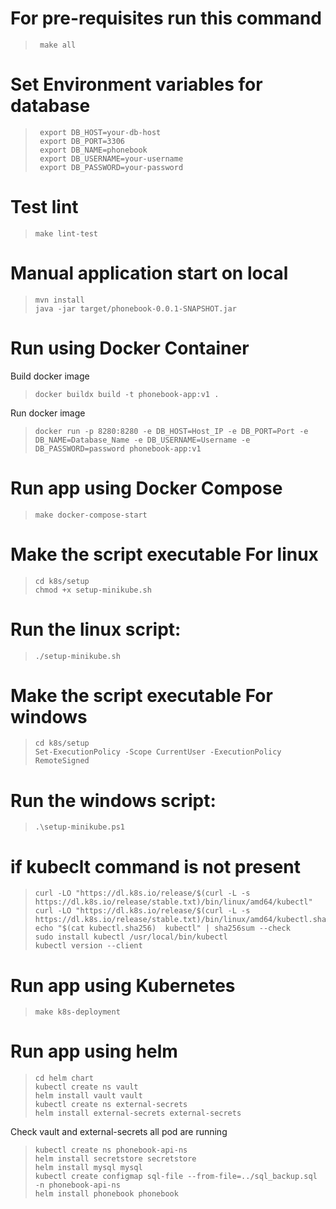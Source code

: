 # For pre-requisites run this command
>      make all
# Set Environment variables for database
>      export DB_HOST=your-db-host
>      export DB_PORT=3306
>      export DB_NAME=phonebook
>      export DB_USERNAME=your-username
>      export DB_PASSWORD=your-password
# Test lint
  >     make lint-test
# Manual application start on local
  >     mvn install
  >     java -jar target/phonebook-0.0.1-SNAPSHOT.jar

# Run using Docker Container
  Build docker image
  >     docker buildx build -t phonebook-app:v1 .
Run docker image
  >     docker run -p 8280:8280 -e DB_HOST=Host_IP -e DB_PORT=Port -e DB_NAME=Database_Name -e DB_USERNAME=Username -e DB_PASSWORD=password phonebook-app:v1
# Run app using Docker Compose
  >     make docker-compose-start
# Make the script executable For linux
  >     cd k8s/setup
  >     chmod +x setup-minikube.sh
# Run the linux script:
  >     ./setup-minikube.sh
 # Make the script executable For windows
  >     cd k8s/setup
  >     Set-ExecutionPolicy -Scope CurrentUser -ExecutionPolicy RemoteSigned
# Run the windows script:
  >     .\setup-minikube.ps1

# if kubeclt command is not present 
  >     curl -LO "https://dl.k8s.io/release/$(curl -L -s https://dl.k8s.io/release/stable.txt)/bin/linux/amd64/kubectl"
  >     curl -LO "https://dl.k8s.io/release/$(curl -L -s https://dl.k8s.io/release/stable.txt)/bin/linux/amd64/kubectl.sha256"
  >     echo "$(cat kubectl.sha256)  kubectl" | sha256sum --check
  >     sudo install kubectl /usr/local/bin/kubectl
  >     kubectl version --client

# Run app using Kubernetes
  >     make k8s-deployment
> 
# Run app using helm
  >     cd helm chart
  >     kubectl create ns vault
  >     helm install vault vault
  >     kubectl create ns external-secrets
  >     helm install external-secrets external-secrets
 Check vault and external-secrets all pod are running
  >     kubectl create ns phonebook-api-ns
  >     helm install secretstore secretstore
  >     helm install mysql mysql
  >     kubectl create configmap sql-file --from-file=../sql_backup.sql -n phonebook-api-ns
  >     helm install phonebook phonebook
 
